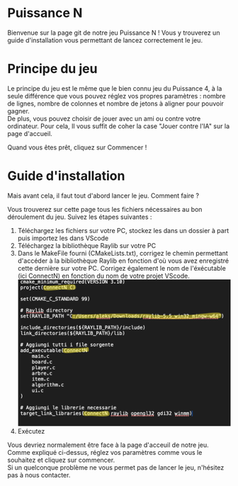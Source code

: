 # Puissance N

Bienvenue sur la page git de notre jeu Puissance N !
Vous y trouverez un guide d'installation vous permettant de lancez correctement le jeu.

# Principe du jeu

Le principe du jeu est le même que le bien connu jeu du Puissance 4, à la seule différence que vous pouvez réglez vos propres paramètres : nombre de lignes, nombre de colonnes et nombre de jetons à aligner pour pouvoir gagner.   
De plus, vous pouvez choisir de jouer avec un ami ou contre votre ordinateur. Pour cela, Il vous suffit de coher la case "Jouer contre l'IA" sur la page d'accueil.

Quand vous êtes prêt, cliquez sur Commencer !

# Guide d'installation 

Mais avant cela, il faut tout d'abord lancer le jeu. Comment faire ?

Vous trouverez sur cette page tous les fichiers nécessaires au bon déroulement du jeu. 
Suivez les étapes suivantes : 

  1. Téléchargez les fichiers sur votre PC, stockez les dans un dossier à part puis importez les dans VScode
  2. Téléchargez la bibliothèque Raylib sur votre PC
  3. Dans le MakeFile fourni (CMakeLists.txt), corrigez le chemin permettant d'accéder à la bibliothèque Raylib en fonction d'où vous avez enregistré cette dernière sur votre PC. Corrigez également le nom de l'éxécutable (ici ConnectN) en fonction du nom de votre projet VScode.
     ![Screen Make](screenMake.png)
  5. Exécutez  

Vous devriez normalement être face à la page d'acceuil de notre jeu. Comme expliqué ci-dessus, réglez vos paramètres comme vous le souhaitez et cliquez sur commencer.  
Si un quelconque problème ne vous permet pas de lancer le jeu, n'hésitez pas à nous contacter.
